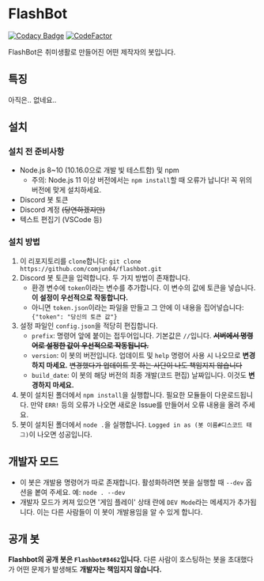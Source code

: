 # FlashBot
[![Codacy Badge](https://api.codacy.com/project/badge/Grade/debbd11ee96447e2bb9522ac60acb880)](https://www.codacy.com/app/comjun04/flashbot?utm_source=github.com&amp;utm_medium=referral&amp;utm_content=comjun04/flashbot&amp;utm_campaign=Badge_Grade)
[![CodeFactor](https://www.codefactor.io/repository/github/comjun04/flashbot/badge)](https://www.codefactor.io/repository/github/comjun04/flashbot)

FlashBot은 취미생활로 만들어진 어떤 제작자의 봇입니다.

## 특징
아직은.. 없네요..

## 설치
### 설치 전 준비사항
* Node.js 8~10 (10.16.0으로 개발 빛 테스트함) 및 npm
    * 주의: Node.js 11 이상 버전에서는 `npm install`할 때 오류가 납니다! 꼭 위의 버전에 맞게 설치하세요.
* Discord 봇 토큰
* Discord 계정 ~~(당연하겠지만)~~
* 텍스트 편집기 (VSCode 등)

### 설치 방법
1. 이 리포지토리를 `clone`합니다: `git clone https://github.com/comjun04/flashbot.git`
2. Discord 봇 토큰을 입력합니다. 두 가지 방법이 존재합니다.
    * 환경 변수에 `token`이라는 변수를 추가합니다. 이 변수의 값에 토큰을 넣습니다. **이 설정이 우선적으로 작동합니다.**
    * 아니면 `token.json`이라는 파일을 만들고 그 안에 이 내용을 집어넣습니다:
`{"token": "당신의 토큰 값"}`
3. 설정 파일인 `config.json`을 적당히 편집합니다.
    * `prefix`: 명령어 앞에 붙이는 접두어입니다. 기본값은 `//`입니다. ~~**서버에서 명령어로 설정한 값이 우선적으로 작동됩니다.**~~
    * `version`: 이 봇의 버전입니다. 업데이트 및 `help` 명령어 사용 시 나오므로 **변경하지 마세요.** ~~변경했다가 업데이트 못 하는 사단이 나도 책임지지 않습니다~~
    * `build_date`: 이 봇의 해당 버전의 최종 개발(코드 편집) 날짜입니다. 이것도 **변경하지 마세요.**
4. 봇이 설치된 폴더에서 `npm install`을 실행합니다. 필요한 모듈들이 다운로드됩니다. 만약 `ERR!` 등의 오류가 나오면 새로운 Issue를 만들어서 오류 내용을 올려 주세요.
5. 봇이 설치된 폴더에서 `node .`을 실행합니다. `Logged in as (봇 이름#디스코드 태그)`이 나오면 성공입니다.

## 개발자 모드
* 이 봇은 개발용 명령어가 따로 존재합니다. 활성화하려면 봇을 실행할 때 `--dev` 옵션을 봍여 주세요. 예: `node . --dev`
* 개발자 모드가 켜져 있으면 '게임 플레이' 상태 란에 `DEV Mode`라는 메세지가 추가됩니다. 이는 다른 사람들이 이 봇이 개발용임을 알 수 있게 합니다.

## 공개 봇
**Flashbot의 공개 봇은 `Flashbot#8462`입니다.** 다른 사람이 호스팅하는 봇을 초대했다가 어떤 문제가 발생해도 **개발자는 책임지지 않습니다.**
